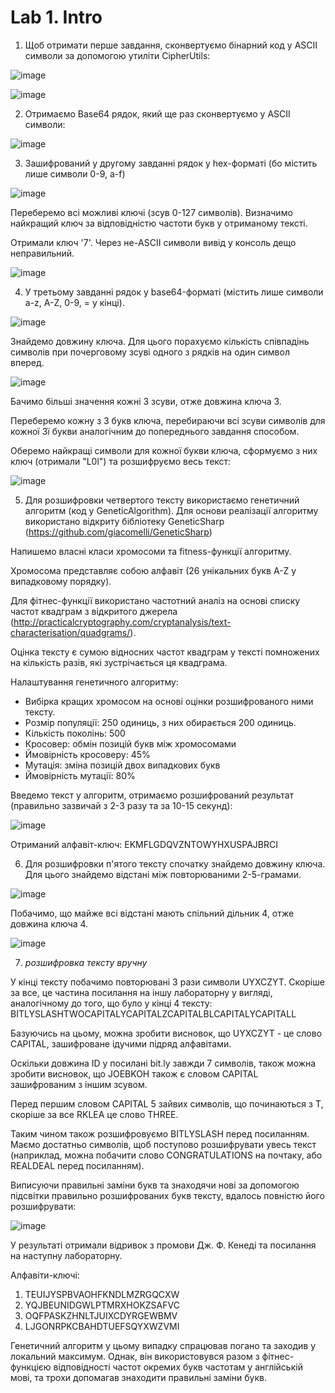 # Lab 1. Intro
1. Щоб отримати перше завдання, сконвертуємо бінарний код у ASCII символи за допомогою утиліти CipherUtils:

![image](https://user-images.githubusercontent.com/20458905/140978184-bad3f9dd-ee59-4ed6-b80e-894fe3f0a8af.png)

![image](https://user-images.githubusercontent.com/20458905/140978259-c2c1bcd9-0138-493a-b2cd-0b995557f918.png)

2. Отримаємо Base64 рядок, який ще раз сконвертуємо у ASCII символи:

![image](https://user-images.githubusercontent.com/20458905/140978430-045c59d2-0760-4102-af51-4affdf72515d.png)

3. Зашифрований у другому завданні рядок у hex-форматі (бо містить лише символи 0-9, a-f)

![image](https://user-images.githubusercontent.com/20458905/140978753-dad19519-30d5-40a8-8e31-c6820c608096.png)

Переберемо всі можливі ключі (зсув 0-127 символів). Визначимо найкращий ключ за відповідністю частоти букв у отриманому тексті.

Отримали ключ '7'. Через не-ASCII символи вивід у консоль дещо неправильний.

![image](https://user-images.githubusercontent.com/20458905/140979143-13ad6ebc-e758-47b2-95fb-d0a212a100c5.png)

4. У третьому завданні рядок у base64-форматі (містить лише символи a-z, A-Z, 0-9, = у кінці).

![image](https://user-images.githubusercontent.com/20458905/140979717-45374b65-25fe-482c-baca-06edd82260cb.png)

Знайдемо довжину ключа. Для цього порахуємо кількість співпадінь символів при почерговому зсуві одного з рядків на один символ вперед.

![image](https://user-images.githubusercontent.com/20458905/140980008-7a601968-496a-4adc-ac47-cb9813e47a28.png)

Бачимо більші значення кожні 3 зсуви, отже довжина ключа 3.

Переберемо кожну з 3 букв ключа, перебираючи всі зсуви символів для кожної 3ї букви аналогічним до попереднього завдання способом.

Оберемо найкращі символи для кожної букви ключа, сформуємо з них ключ (отримали "L0l") та розшифруємо весь текст:

![image](https://user-images.githubusercontent.com/20458905/140980479-6bf28210-f7a1-4233-b64c-feadbcf75fe3.png)

5. Для розшифровки четвертого тексту використаємо генетичний алгоритм (код у GeneticAlgorithm). Для основи реалізації алгоритму використано відкриту бібліотеку GeneticSharp (https://github.com/giacomelli/GeneticSharp)

Напишемо власні класи хромосоми та fitness-функції алгоритму.

Хромосома представляє собою алфавіт (26 унікальних букв A-Z у випадковому порядку).

Для фітнес-функції використано частотний аналіз на основі списку частот квадграм з відкритого джерела (http://practicalcryptography.com/cryptanalysis/text-characterisation/quadgrams/). 

Оцінка тексту є сумою відносних частот квадграм у тексті помножених на кількість разів, які зустрічається ця квадграма.

Налаштування генетичного алгоритму:
* Вибірка кращих хромосом на основі оцінки розшифрованого ними тексту.
* Розмір популяції: 250 одиниць, з них обирається 200 одиниць.
* Кількість поколінь: 500
* Кросовер: обмін позицій букв між хромосомами
* Ймовірність кросоверу: 45%
* Мутація: зміна позицій двох випадкових букв
* Ймовірність мутації: 80%

Введемо текст у алгоритм, отримаємо розшифрований результат (правильно зазвичай з 2-3 разу та за 10-15 секунд):

![image](https://user-images.githubusercontent.com/20458905/140982868-1c293601-06ec-452a-89e5-cd983094c97e.png)

Отриманий алфавіт-ключ: EKMFLGDQVZNTOWYHXUSPAJBRCI

6. Для розшифровки п'ятого тексту спочатку знайдемо довжину ключа. Для цього знайдемо відстані між повторюваними 2-5-грамами.

![image](https://user-images.githubusercontent.com/20458905/140983625-219bf53f-a1e7-4131-9ef4-ccce316ed572.png)

Побачимо, що майже всі відстані мають спільний дільник 4, отже довжина ключа 4.

![image](https://user-images.githubusercontent.com/20458905/140983806-70483f64-3860-4382-b435-a1cdfa83f158.png)

7. *розшифровка тексту вручну*

У кінці тексту побачимо повторювані 3 рази символи UYXCZYT. Скоріше за все, це частина посилання на іншу лабораторну у вигляді, аналогічному до того, що було у кінці 4 тексту: 
BITLYSLASHTWOCAPITALYCAPITALZCAPITALBLCAPITALYCAPITALL

Базуючись на цьому, можна зробити висновок, що UYXCZYT - це слово CAPITAL, зашифроване ідучими підряд алфавітами.

Оскільки довжина ID у посилані bit.ly завжди 7 символів, також можна зробити висновок, що JOEBKOH також є словом CAPITAL зашифрованим з іншим зсувом.

Перед першим словом CAPITAL 5 зайвих символів, що починаються з T, скоріше за все RKLEA це слово THREE.

Таким чином також розшифровуємо BITLYSLASH перед посиланням. Маємо достатньо символів, щоб поступово розшифрувати увесь текст (наприклад, можна побачити слово CONGRATULATIONS на почтаку, або REALDEAL перед посиланням).

Виписуючи правильні заміни букв та знаходячи нові за допомогою підсвітки правильно розшифрованих букв тексту, вдалось повністю його розшифрувати:

![image](https://user-images.githubusercontent.com/20458905/140985369-84b7b551-f3ff-43c1-ab6b-242ab55b6f85.png)

У результаті отримали відривок з промови Дж. Ф. Кенеді та посилання на наступну лабораторну.

Алфавіти-ключі:

1. TEUIJYSPBVAOHFKNDLMZRGQCXW
2. YQJBEUNIDGWLPTMRXHOKZSAFVC
3. OQFPASKZHNLTJUIXCDYRGEWBMV
4. LJGONRPKCBAHDTUEFSQYXWZVMI

Генетичний алгоритм у цьому випадку спрацював погано та заходив у локальний максимум. Однак, він використовувся разом з фітнес-функцією відповідності частот окремих букв частотам у англійській мові, та трохи допомагав знаходити правильні заміни букв.
